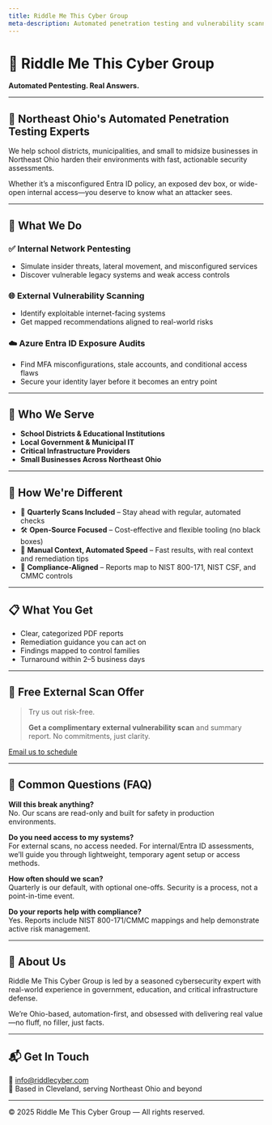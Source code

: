 ```yaml
---
title: Riddle Me This Cyber Group
meta-description: Automated penetration testing and vulnerability scanning services for school districts, municipalities, and SMBs in Northeast Ohio. Fast, actionable cybersecurity assessments for NIST 800-171 and CMMC compliance.
---
```


# 🧠 Riddle Me This Cyber Group

**Automated Pentesting. Real Answers.**

---

## 🚨 Northeast Ohio's Automated Penetration Testing Experts

We help school districts, municipalities, and small to midsize businesses in Northeast Ohio harden their environments with fast, actionable security assessments.

Whether it’s a misconfigured Entra ID policy, an exposed dev box, or wide-open internal access—you deserve to know what an attacker sees.

---

## 🔧 What We Do

### ✅ Internal Network Pentesting
- Simulate insider threats, lateral movement, and misconfigured services
- Discover vulnerable legacy systems and weak access controls

### 🌐 External Vulnerability Scanning
- Identify exploitable internet-facing systems
- Get mapped recommendations aligned to real-world risks

### ☁️ Azure Entra ID Exposure Audits
- Find MFA misconfigurations, stale accounts, and conditional access flaws
- Secure your identity layer before it becomes an entry point

---

## 🎯 Who We Serve

- **School Districts & Educational Institutions**
- **Local Government & Municipal IT**
- **Critical Infrastructure Providers**
- **Small Businesses Across Northeast Ohio**

---

## 🧩 How We're Different

- 🔄 **Quarterly Scans Included** – Stay ahead with regular, automated checks
- 🛠 **Open-Source Focused** – Cost-effective and flexible tooling (no black boxes)
- 🧠 **Manual Context, Automated Speed** – Fast results, with real context and remediation tips
- 📜 **Compliance-Aligned** – Reports map to NIST 800-171, NIST CSF, and CMMC controls

---

## 📋 What You Get

- Clear, categorized PDF reports
- Remediation guidance you can act on
- Findings mapped to control families
- Turnaround within 2–5 business days

---

## 🎁 Free External Scan Offer

> Try us out risk-free.
>
> **Get a complimentary external vulnerability scan** and summary report. No commitments, just clarity.

[Email us to schedule](mailto:info@riddlecyber.com)

---

## 📣 Common Questions (FAQ)

**Will this break anything?**  
No. Our scans are read-only and built for safety in production environments.

**Do you need access to my systems?**  
For external scans, no access needed. For internal/Entra ID assessments, we’ll guide you through lightweight, temporary agent setup or access methods.

**How often should we scan?**  
Quarterly is our default, with optional one-offs. Security is a process, not a point-in-time event.

**Do your reports help with compliance?**  
Yes. Reports include NIST 800-171/CMMC mappings and help demonstrate active risk management.

---

## 🧠 About Us

Riddle Me This Cyber Group is led by a seasoned cybersecurity expert with real-world experience in government, education, and critical infrastructure defense.

We’re Ohio-based, automation-first, and obsessed with delivering real value—no fluff, no filler, just facts.

---

## 📬 Get In Touch

📧 [info@riddlecyber.com](mailto:info@riddlecyber.com)  
📍 Based in Cleveland, serving Northeast Ohio and beyond

---

© 2025 Riddle Me This Cyber Group — All rights reserved.
